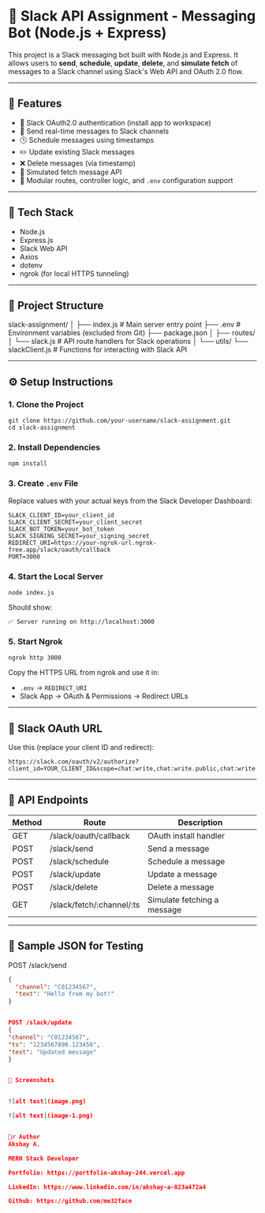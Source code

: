 # 🚀 Slack API Assignment - Messaging Bot (Node.js + Express)

This project is a Slack messaging bot built with Node.js and Express. It allows users to **send**, **schedule**, **update**, **delete**, and **simulate fetch** of messages to a Slack channel using Slack's Web API and OAuth 2.0 flow.

---

## 📌 Features

- 🔐 Slack OAuth2.0 authentication (install app to workspace)
- 💬 Send real-time messages to Slack channels
- 🕒 Schedule messages using timestamps
- ✏️ Update existing Slack messages
- ❌ Delete messages (via timestamp)
- 🔎 Simulated fetch message API
- 🧪 Modular routes, controller logic, and `.env` configuration support

---

## 🧱 Tech Stack

- Node.js
- Express.js
- Slack Web API
- Axios
- dotenv
- ngrok (for local HTTPS tunneling)

---

## 📂 Project Structure

slack-assignment/
│
├── index.js               # Main server entry point
├── .env                   # Environment variables (excluded from Git)
├── package.json
│
├── routes/
│   └── slack.js           # API route handlers for Slack operations
│
└── utils/
    └── slackClient.js     # Functions for interacting with Slack API

---

## ⚙️ Setup Instructions

### 1. Clone the Project

    git clone https://github.com/your-username/slack-assignment.git
    cd slack-assignment

### 2. Install Dependencies

    npm install

### 3. Create `.env` File

Replace values with your actual keys from the Slack Developer Dashboard:

    SLACK_CLIENT_ID=your_client_id
    SLACK_CLIENT_SECRET=your_client_secret
    SLACK_BOT_TOKEN=your_bot_token
    SLACK_SIGNING_SECRET=your_signing_secret
    REDIRECT_URI=https://your-ngrok-url.ngrok-free.app/slack/oauth/callback
    PORT=3000

### 4. Start the Local Server

    node index.js

Should show:

    ✅ Server running on http://localhost:3000

### 5. Start Ngrok

    ngrok http 3000

Copy the HTTPS URL from ngrok and use it in:
- `.env` → `REDIRECT_URI`
- Slack App → OAuth & Permissions → Redirect URLs

---

## 🔐 Slack OAuth URL

Use this (replace your client ID and redirect):

    https://slack.com/oauth/v2/authorize?client_id=YOUR_CLIENT_ID&scope=chat:write,chat:write.public,chat:write.customize,channels:read,groups:read,channels:history&redirect_uri=YOUR_REDIRECT_URI

---

## 📮 API Endpoints

| Method | Route                            | Description                  |
|--------|----------------------------------|------------------------------|
| GET    | /slack/oauth/callback            | OAuth install handler        |
| POST   | /slack/send                      | Send a message               |
| POST   | /slack/schedule                  | Schedule a message           |
| POST   | /slack/update                    | Update a message             |
| POST   | /slack/delete                    | Delete a message             |
| GET    | /slack/fetch/:channel/:ts        | Simulate fetching a message  |

---

## 🧪 Sample JSON for Testing

POST /slack/send
```json
{
  "channel": "C01234567",
  "text": "Hello from my bot!"
}


POST /slack/update
{
"channel": "C01234567",
"ts": "1234567890.123456",
"text": "Updated message"
}


📸 Screenshots


![alt text](image.png)

![alt text](image-1.png)


🙋‍♂️ Author
Akshay A.

MERN Stack Developer

Portfolio: https://portfolio-akshay-244.vercel.app

LinkedIn: https://www.linkedin.com/in/akshay-a-023a472a4

Github: https://github.com/me32face